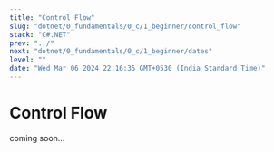 ```yaml
---
title: "Control Flow"
slug: "dotnet/0_fundamentals/0_c/1_beginner/control_flow"
stack: "C#.NET"
prev: "../"
next: "dotnet/0_fundamentals/0_c/1_beginner/dates"
level: ""
date: "Wed Mar 06 2024 22:16:35 GMT+0530 (India Standard Time)"
---
```



# Control Flow

coming soon...